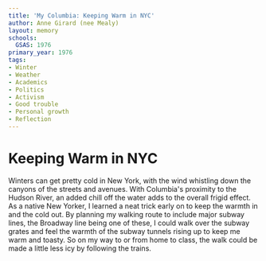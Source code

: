 ```yaml
---
title: 'My Columbia: Keeping Warm in NYC'
author: Anne Girard (nee Mealy)
layout: memory
schools:
  GSAS: 1976
primary_year: 1976
tags:
- Winter
- Weather
- Academics
- Politics
- Activism
- Good trouble
- Personal growth
- Reflection
---
```

# Keeping Warm in NYC

Winters can get pretty cold in New York, with the wind whistling down the canyons of the streets and avenues. With Columbia's proximity to the Hudson River, an added chill off the water adds to the overall frigid effect.  As a native New Yorker, I learned a neat trick early on to keep the warmth in and the cold out.  By planning my walking route to include major subway lines, the Broadway line being one of these, I could walk over the subway grates and feel the warmth of the subway tunnels rising up to keep me warm and toasty. So on my way to or from home to class, the walk could be made a little less icy by following the trains.
